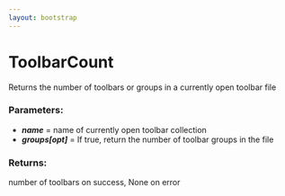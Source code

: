 ```yaml
---
layout: bootstrap
---
```


# ToolbarCount

Returns the number of toolbars or groups in a currently open toolbar file
        

### Parameters:

- ***name*** = name of currently open toolbar collection
- ***groups[opt]*** = If true, return the number of toolbar groups in the file
        

### Returns:


number of toolbars on success, None on error
        
